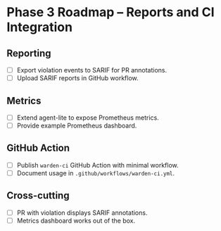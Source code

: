 # Phase 3 Roadmap – Reports and CI Integration

## Reporting
- [ ] Export violation events to SARIF for PR annotations.
- [ ] Upload SARIF reports in GitHub workflow.

## Metrics
- [ ] Extend agent-lite to expose Prometheus metrics.
- [ ] Provide example Prometheus dashboard.

## GitHub Action
- [ ] Publish `warden-ci` GitHub Action with minimal workflow.
- [ ] Document usage in `.github/workflows/warden-ci.yml`.

## Cross-cutting
- [ ] PR with violation displays SARIF annotations.
- [ ] Metrics dashboard works out of the box.
